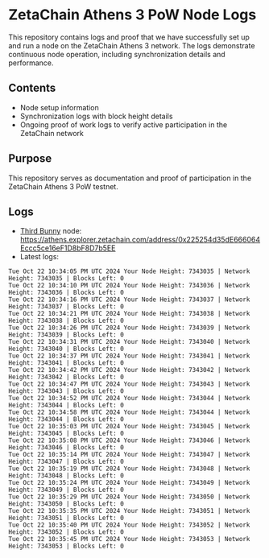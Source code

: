 # ZetaChain Athens 3 PoW Node Logs
This repository contains logs and proof that we have successfully set up and run a node on the ZetaChain Athens 3 network. The logs demonstrate continuous node operation, including synchronization details and performance.

## Contents
- Node setup information
- Synchronization logs with block height details
- Ongoing proof of work logs to verify active participation in the ZetaChain network

## Purpose
This repository serves as documentation and proof of participation in the ZetaChain Athens 3 PoW testnet.

## Logs

- [Third Bunny](https://thirdbunny.xyz/) node: https://athens.explorer.zetachain.com/address/0x225254d35dE666064Eccc5ce16eF1D8bF8D7b5EE
- Latest logs:
```
Tue Oct 22 10:34:05 PM UTC 2024 Your Node Height: 7343035 | Network Height: 7343035 | Blocks Left: 0
Tue Oct 22 10:34:10 PM UTC 2024 Your Node Height: 7343036 | Network Height: 7343036 | Blocks Left: 0
Tue Oct 22 10:34:16 PM UTC 2024 Your Node Height: 7343037 | Network Height: 7343037 | Blocks Left: 0
Tue Oct 22 10:34:21 PM UTC 2024 Your Node Height: 7343038 | Network Height: 7343038 | Blocks Left: 0
Tue Oct 22 10:34:26 PM UTC 2024 Your Node Height: 7343039 | Network Height: 7343039 | Blocks Left: 0
Tue Oct 22 10:34:31 PM UTC 2024 Your Node Height: 7343040 | Network Height: 7343040 | Blocks Left: 0
Tue Oct 22 10:34:37 PM UTC 2024 Your Node Height: 7343041 | Network Height: 7343041 | Blocks Left: 0
Tue Oct 22 10:34:42 PM UTC 2024 Your Node Height: 7343042 | Network Height: 7343042 | Blocks Left: 0
Tue Oct 22 10:34:47 PM UTC 2024 Your Node Height: 7343043 | Network Height: 7343043 | Blocks Left: 0
Tue Oct 22 10:34:52 PM UTC 2024 Your Node Height: 7343044 | Network Height: 7343044 | Blocks Left: 0
Tue Oct 22 10:34:58 PM UTC 2024 Your Node Height: 7343044 | Network Height: 7343044 | Blocks Left: 0
Tue Oct 22 10:35:03 PM UTC 2024 Your Node Height: 7343045 | Network Height: 7343045 | Blocks Left: 0
Tue Oct 22 10:35:08 PM UTC 2024 Your Node Height: 7343046 | Network Height: 7343046 | Blocks Left: 0
Tue Oct 22 10:35:14 PM UTC 2024 Your Node Height: 7343047 | Network Height: 7343047 | Blocks Left: 0
Tue Oct 22 10:35:19 PM UTC 2024 Your Node Height: 7343048 | Network Height: 7343048 | Blocks Left: 0
Tue Oct 22 10:35:24 PM UTC 2024 Your Node Height: 7343049 | Network Height: 7343049 | Blocks Left: 0
Tue Oct 22 10:35:29 PM UTC 2024 Your Node Height: 7343050 | Network Height: 7343050 | Blocks Left: 0
Tue Oct 22 10:35:35 PM UTC 2024 Your Node Height: 7343051 | Network Height: 7343051 | Blocks Left: 0
Tue Oct 22 10:35:40 PM UTC 2024 Your Node Height: 7343052 | Network Height: 7343052 | Blocks Left: 0
Tue Oct 22 10:35:45 PM UTC 2024 Your Node Height: 7343053 | Network Height: 7343053 | Blocks Left: 0
```
